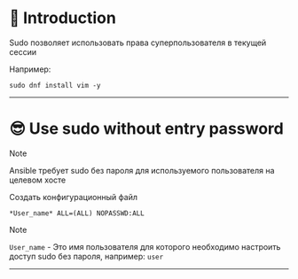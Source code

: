 # 📖 Introduction

Sudo позволяет использовать права суперпользователя в текущей сессии

Например:

```shell title=usage
sudo dnf install vim -y
```

---

# 😎 Use sudo without entry password

>[!NOTE]
> Ansible требует sudo без пароля для используемого пользователя на целевом хосте

Создать конфигурационный файл

```text title=/etc/sudoers.d/*User_name*
*User_name* ALL=(ALL) NOPASSWD:ALL
```

> [!NOTE] 
> `User_name` - Это имя пользователя для которого необходимо настроить доступ sudo без пароля, например: `user`

---
